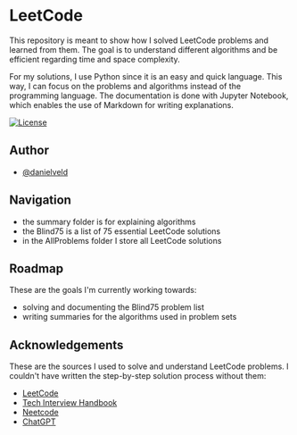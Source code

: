 
# LeetCode

This repository is meant to show how I solved LeetCode problems and learned from them. The goal is to understand different algorithms and be efficient regarding time and space complexity. 

For my solutions, I use Python since it is an easy and quick language. This way, I can focus on the problems and algorithms instead of the programming language. The documentation is done with Jupyter Notebook, which enables the use of Markdown for writing explanations.

[![License](https://img.shields.io/github/license/danielveld/LeetCode?style=plastic)](https://choosealicense.com/licenses/mit/)


## Author

- [@danielveld](https://www.github.com/octokatherine)


## Navigation

- the summary folder is for explaining algorithms
- the Blind75 is a list of 75 essential LeetCode solutions
- in the AllProblems folder I store all LeetCode solutions
## Roadmap

These are the goals I'm currently working towards:

- solving and documenting the Blind75 problem list
- writing summaries for the algorithms used in problem sets


## Acknowledgements

These are the sources I used to solve and understand LeetCode problems. I couldn't have written the step-by-step solution process without them:

 - [LeetCode](https://leetcode.com)
 - [Tech Interview Handbook](https://www.techinterviewhandbook.org/coding-interview-study-plan/)
 - [Neetcode](https://neetcode.io/)
 - [ChatGPT](https://chat.openai.com/)


